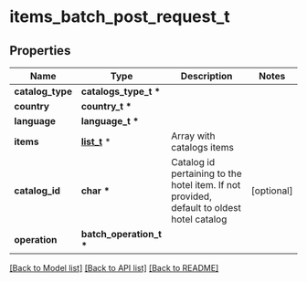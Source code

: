 # items_batch_post_request_t

## Properties
Name | Type | Description | Notes
------------ | ------------- | ------------- | -------------
**catalog_type** | **catalogs_type_t \*** |  | 
**country** | **country_t \*** |  | 
**language** | **language_t \*** |  | 
**items** | [**list_t**](item_delete_batch_record.md) \* | Array with catalogs items | 
**catalog_id** | **char \*** | Catalog id pertaining to the hotel item. If not provided, default to oldest hotel catalog | [optional] 
**operation** | **batch_operation_t \*** |  | 

[[Back to Model list]](../README.md#documentation-for-models) [[Back to API list]](../README.md#documentation-for-api-endpoints) [[Back to README]](../README.md)


